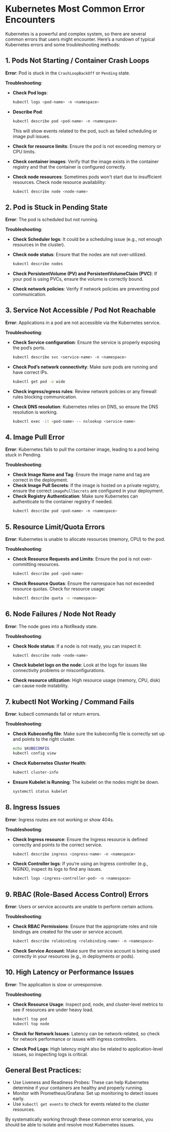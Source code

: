 # Kubernetes Most Common Error Encounters

Kubernetes is a powerful and complex system, so there are several common errors that users might encounter. Here’s a rundown of typical Kubernetes errors and some troubleshooting methods:

## 1. Pods Not Starting / Container Crash Loops

**Error**: Pod is stuck in the `CrashLoopBackOff` or `Pending` state.

**Troubleshooting**:

- **Check Pod logs**:
    ```bash
    kubectl logs <pod-name> -n <namespace>
    ```

- **Describe Pod**:
    ```bash
    kubectl describe pod <pod-name> -n <namespace>
    ```
    This will show events related to the pod, such as failed scheduling or image pull issues.

- **Check for resource limits**: Ensure the pod is not exceeding memory or CPU limits.

- **Check container images**: Verify that the image exists in the container registry and that the container is configured correctly.

- **Check node resources**: Sometimes pods won't start due to insufficient resources. Check node resource availability:
    ```bash
    kubectl describe node <node-name>
    ```

## 2. Pod is Stuck in Pending State

**Error**: The pod is scheduled but not running.

**Troubleshooting**:

- **Check Scheduler logs**: It could be a scheduling issue (e.g., not enough resources in the cluster).
- **Check node status**: Ensure that the nodes are not over-utilized.
    ```bash
    kubectl describe nodes
    ```

- **Check PersistentVolume (PV) and PersistentVolumeClaim (PVC)**: If your pod is using PVCs, ensure the volume is correctly bound.

- **Check network policies**: Verify if network policies are preventing pod communication.

## 3. Service Not Accessible / Pod Not Reachable

**Error**: Applications in a pod are not accessible via the Kubernetes service.

**Troubleshooting**:

- **Check Service configuration**: Ensure the service is properly exposing the pod’s ports.
    ```bash
    kubectl describe svc <service-name> -n <namespace>
    ```

- **Check Pod’s network connectivity**: Make sure pods are running and have correct IPs.
    ```bash
    kubectl get pod -o wide
    ```

- **Check ingress/egress rules**: Review network policies or any firewall rules blocking communication.

- **Check DNS resolution**: Kubernetes relies on DNS, so ensure the DNS resolution is working.
    ```bash
    kubectl exec -it <pod-name> -- nslookup <service-name>
    ```

## 4. Image Pull Error

**Error**: Kubernetes fails to pull the container image, leading to a pod being stuck in Pending.

**Troubleshooting**:

- **Check Image Name and Tag**: Ensure the image name and tag are correct in the deployment.
- **Check Image Pull Secrets**: If the image is hosted on a private registry, ensure the correct `imagePullSecrets` are configured in your deployment.
- **Check Registry Authentication**: Make sure Kubernetes can authenticate to the container registry if needed.
    ```bash
    kubectl describe pod <pod-name> -n <namespace>
    ```

## 5. Resource Limit/Quota Errors

**Error**: Kubernetes is unable to allocate resources (memory, CPU) to the pod.

**Troubleshooting**:

- **Check Resource Requests and Limits**: Ensure the pod is not over-committing resources.
    ```bash
    kubectl describe pod <pod-name>
    ```

- **Check Resource Quotas**: Ensure the namespace has not exceeded resource quotas. Check for resource usage:
    ```bash
    kubectl describe quota -n <namespace>
    ```

## 6. Node Failures / Node Not Ready

**Error**: The node goes into a NotReady state.

**Troubleshooting**:

- **Check Node status**: If a node is not ready, you can inspect it:
    ```bash
    kubectl describe node <node-name>
    ```

- **Check kubelet logs on the node**: Look at the logs for issues like connectivity problems or misconfigurations.
- **Check resource utilization**: High resource usage (memory, CPU, disk) can cause node instability.

## 7. kubectl Not Working / Command Fails

**Error**: kubectl commands fail or return errors.

**Troubleshooting**:

- **Check Kubeconfig file**: Make sure the kubeconfig file is correctly set up and points to the right cluster.
    ```bash
    echo $KUBECONFIG
    kubectl config view
    ```

- **Check Kubernetes Cluster Health**:
    ```bash
    kubectl cluster-info
    ```

- **Ensure Kubelet is Running**: The kubelet on the nodes might be down.
    ```bash
    systemctl status kubelet
    ```

## 8. Ingress Issues

**Error**: Ingress routes are not working or show 404s.

**Troubleshooting**:

- **Check Ingress resource**: Ensure the Ingress resource is defined correctly and points to the correct service.
    ```bash
    kubectl describe ingress <ingress-name> -n <namespace>
    ```

- **Check Controller logs**: If you’re using an Ingress controller (e.g., NGINX), inspect its logs to find any issues.
    ```bash
    kubectl logs <ingress-controller-pod> -n <namespace>
    ```

## 9. RBAC (Role-Based Access Control) Errors

**Error**: Users or service accounts are unable to perform certain actions.

**Troubleshooting**:

- **Check RBAC Permissions**: Ensure that the appropriate roles and role bindings are created for the user or service account.
    ```bash
    kubectl describe rolebinding <rolebinding-name> -n <namespace>
    ```

- **Check Service Account**: Make sure the service account is being used correctly in your resources (e.g., in deployments or pods).

## 10. High Latency or Performance Issues

**Error**: The application is slow or unresponsive.

**Troubleshooting**:

- **Check Resource Usage**: Inspect pod, node, and cluster-level metrics to see if resources are under heavy load.
    ```bash
    kubectl top pod
    kubectl top node
    ```

- **Check for Network Issues**: Latency can be network-related, so check for network performance or issues with ingress controllers.

- **Check Pod Logs**: High latency might also be related to application-level issues, so inspecting logs is critical.

## General Best Practices:

- Use Liveness and Readiness Probes: These can help Kubernetes determine if your containers are healthy and properly running.
- Monitor with Prometheus/Grafana: Set up monitoring to detect issues early.
- Use `kubectl get events` to check for events related to the cluster resources.

By systematically working through these common error scenarios, you should be able to isolate and resolve most Kubernetes issues.
